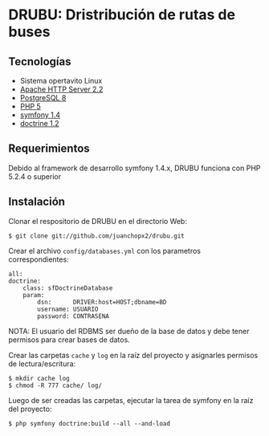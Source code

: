 DRUBU: Dristribución de rutas de buses
======================================

Tecnologías
-----------

* Sistema opertavito Linux
* [Apache HTTP Server 2.2][1]
* [PostgreSQL 8][2]
* [PHP 5][3]
 * [symfony 1.4][4]
 * [doctrine 1.2][5]

Requerimientos
--------------

Debido al framework de desarrollo symfony 1.4.x, DRUBU funciona con PHP 5.2.4 o
superior

Instalación
-----------

Clonar el respositorio de DRUBU en el directorio Web:

    $ git clone git://github.com/juanchopx2/drubu.git

Crear el archivo `config/databases.yml` con los parametros correspondientes:

    all:
    doctrine:
        class: sfDoctrineDatabase
        param:
            dsn:      DRIVER:host=HOST;dbname=BD
            username: USUARIO
            password: CONTRASENA

NOTA: El usuario del RDBMS ser dueño de la base de datos y debe tener permisos 
para crear bases de datos.

Crear las carpetas `cache` y `log` en la raíz del proyecto y asignarles permisos
de lectura/escritura:

    $ mkdir cache log
    $ chmod -R 777 cache/ log/

Luego de ser creadas las carpetas, ejecutar la tarea de symfony en la raíz del 
proyecto:

    $ php symfony doctrine:build --all --and-load

[1]: http://httpd.apache.org/
[2]: http://www.postgresql.org/
[3]: http://www.php.net
[4]: http://www.symfony-project.org/
[5]: http://www.doctrine-project.org/projects/orm
